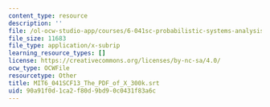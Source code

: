```yaml
---
content_type: resource
description: ''
file: /ol-ocw-studio-app/courses/6-041sc-probabilistic-systems-analysis-and-applied-probability-fall-2013/90a91f0d1ca2f80d9bd90c0431f83a6c_MIT6_041SCF13_The_PDF_of_X_300k.srt
file_size: 11683
file_type: application/x-subrip
learning_resource_types: []
license: https://creativecommons.org/licenses/by-nc-sa/4.0/
ocw_type: OCWFile
resourcetype: Other
title: MIT6_041SCF13_The_PDF_of_X_300k.srt
uid: 90a91f0d-1ca2-f80d-9bd9-0c0431f83a6c
---
```


